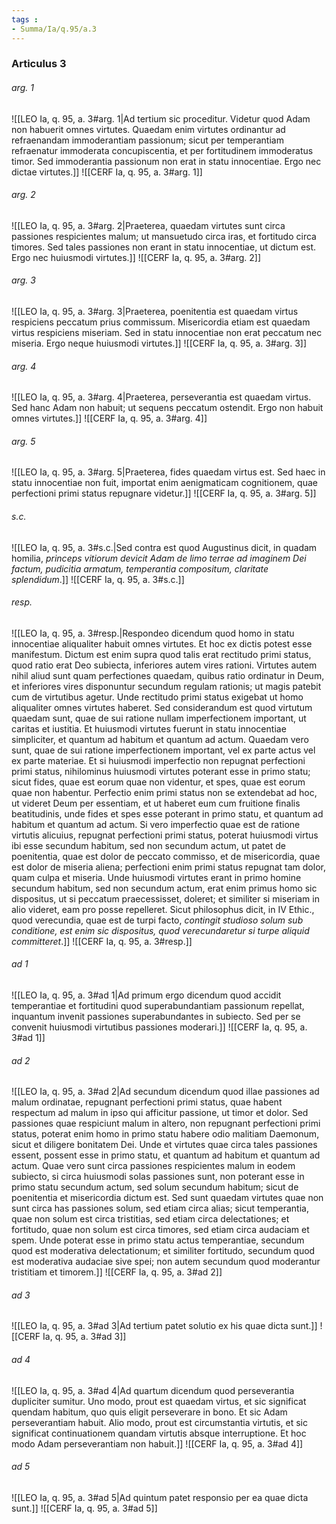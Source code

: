 ```yaml
---
tags : 
- Summa/Ia/q.95/a.3
---
```


### Articulus 3

###### arg. 1
![[LEO Ia, q. 95, a. 3#arg. 1|Ad tertium sic proceditur. Videtur quod Adam non habuerit omnes virtutes. Quaedam enim virtutes ordinantur ad refraenandam immoderantiam passionum; sicut per temperantiam refraenatur immoderata concupiscentia, et per fortitudinem immoderatus timor. Sed immoderantia passionum non erat in statu innocentiae. Ergo nec dictae virtutes.]]
![[CERF Ia, q. 95, a. 3#arg. 1]]

###### arg. 2
![[LEO Ia, q. 95, a. 3#arg. 2|Praeterea, quaedam virtutes sunt circa passiones respicientes malum; ut mansuetudo circa iras, et fortitudo circa timores. Sed tales passiones non erant in statu innocentiae, ut dictum est. Ergo nec huiusmodi virtutes.]]
![[CERF Ia, q. 95, a. 3#arg. 2]]

###### arg. 3
![[LEO Ia, q. 95, a. 3#arg. 3|Praeterea, poenitentia est quaedam virtus respiciens peccatum prius commissum. Misericordia etiam est quaedam virtus respiciens miseriam. Sed in statu innocentiae non erat peccatum nec miseria. Ergo neque huiusmodi virtutes.]]
![[CERF Ia, q. 95, a. 3#arg. 3]]

###### arg. 4
![[LEO Ia, q. 95, a. 3#arg. 4|Praeterea, perseverantia est quaedam virtus. Sed hanc Adam non habuit; ut sequens peccatum ostendit. Ergo non habuit omnes virtutes.]]
![[CERF Ia, q. 95, a. 3#arg. 4]]

###### arg. 5
![[LEO Ia, q. 95, a. 3#arg. 5|Praeterea, fides quaedam virtus est. Sed haec in statu innocentiae non fuit, importat enim aenigmaticam cognitionem, quae perfectioni primi status repugnare videtur.]]
![[CERF Ia, q. 95, a. 3#arg. 5]]

###### s.c.
![[LEO Ia, q. 95, a. 3#s.c.|Sed contra est quod Augustinus dicit, in quadam homilia, *princeps vitiorum devicit Adam de limo terrae ad imaginem Dei factum, pudicitia armatum, temperantia compositum, claritate splendidum*.]]
![[CERF Ia, q. 95, a. 3#s.c.]]

###### resp.
![[LEO Ia, q. 95, a. 3#resp.|Respondeo dicendum quod homo in statu innocentiae aliqualiter habuit omnes virtutes. Et hoc ex dictis potest esse manifestum. Dictum est enim supra quod talis erat rectitudo primi status, quod ratio erat Deo subiecta, inferiores autem vires rationi. Virtutes autem nihil aliud sunt quam perfectiones quaedam, quibus ratio ordinatur in Deum, et inferiores vires disponuntur secundum regulam rationis; ut magis patebit cum de virtutibus agetur. Unde rectitudo primi status exigebat ut homo aliqualiter omnes virtutes haberet. Sed considerandum est quod virtutum quaedam sunt, quae de sui ratione nullam imperfectionem important, ut caritas et iustitia. Et huiusmodi virtutes fuerunt in statu innocentiae simpliciter, et quantum ad habitum et quantum ad actum. Quaedam vero sunt, quae de sui ratione imperfectionem important, vel ex parte actus vel ex parte materiae. Et si huiusmodi imperfectio non repugnat perfectioni primi status, nihilominus huiusmodi virtutes poterant esse in primo statu; sicut fides, quae est eorum quae non videntur, et spes, quae est eorum quae non habentur. Perfectio enim primi status non se extendebat ad hoc, ut videret Deum per essentiam, et ut haberet eum cum fruitione finalis beatitudinis, unde fides et spes esse poterant in primo statu, et quantum ad habitum et quantum ad actum. Si vero imperfectio quae est de ratione virtutis alicuius, repugnat perfectioni primi status, poterat huiusmodi virtus ibi esse secundum habitum, sed non secundum actum, ut patet de poenitentia, quae est dolor de peccato commisso, et de misericordia, quae est dolor de miseria aliena; perfectioni enim primi status repugnat tam dolor, quam culpa et miseria. Unde huiusmodi virtutes erant in primo homine secundum habitum, sed non secundum actum, erat enim primus homo sic dispositus, ut si peccatum praecessisset, doleret; et similiter si miseriam in alio videret, eam pro posse repelleret. Sicut philosophus dicit, in IV Ethic., quod verecundia, quae est de turpi facto, *contingit studioso solum sub conditione, est enim sic dispositus, quod verecundaretur si turpe aliquid committeret*.]]
![[CERF Ia, q. 95, a. 3#resp.]]

###### ad 1
![[LEO Ia, q. 95, a. 3#ad 1|Ad primum ergo dicendum quod accidit temperantiae et fortitudini quod superabundantiam passionum repellat, inquantum invenit passiones superabundantes in subiecto. Sed per se convenit huiusmodi virtutibus passiones moderari.]]
![[CERF Ia, q. 95, a. 3#ad 1]]

###### ad 2
![[LEO Ia, q. 95, a. 3#ad 2|Ad secundum dicendum quod illae passiones ad malum ordinatae, repugnant perfectioni primi status, quae habent respectum ad malum in ipso qui afficitur passione, ut timor et dolor. Sed passiones quae respiciunt malum in altero, non repugnant perfectioni primi status, poterat enim homo in primo statu habere odio malitiam Daemonum, sicut et diligere bonitatem Dei. Unde et virtutes quae circa tales passiones essent, possent esse in primo statu, et quantum ad habitum et quantum ad actum. Quae vero sunt circa passiones respicientes malum in eodem subiecto, si circa huiusmodi solas passiones sunt, non poterant esse in primo statu secundum actum, sed solum secundum habitum; sicut de poenitentia et misericordia dictum est. Sed sunt quaedam virtutes quae non sunt circa has passiones solum, sed etiam circa alias; sicut temperantia, quae non solum est circa tristitias, sed etiam circa delectationes; et fortitudo, quae non solum est circa timores, sed etiam circa audaciam et spem. Unde poterat esse in primo statu actus temperantiae, secundum quod est moderativa delectationum; et similiter fortitudo, secundum quod est moderativa audaciae sive spei; non autem secundum quod moderantur tristitiam et timorem.]]
![[CERF Ia, q. 95, a. 3#ad 2]]

###### ad 3
![[LEO Ia, q. 95, a. 3#ad 3|Ad tertium patet solutio ex his quae dicta sunt.]]
![[CERF Ia, q. 95, a. 3#ad 3]]

###### ad 4
![[LEO Ia, q. 95, a. 3#ad 4|Ad quartum dicendum quod perseverantia dupliciter sumitur. Uno modo, prout est quaedam virtus, et sic significat quendam habitum, quo quis eligit perseverare in bono. Et sic Adam perseverantiam habuit. Alio modo, prout est circumstantia virtutis, et sic significat continuationem quandam virtutis absque interruptione. Et hoc modo Adam perseverantiam non habuit.]]
![[CERF Ia, q. 95, a. 3#ad 4]]

###### ad 5
![[LEO Ia, q. 95, a. 3#ad 5|Ad quintum patet responsio per ea quae dicta sunt.]]
![[CERF Ia, q. 95, a. 3#ad 5]]

